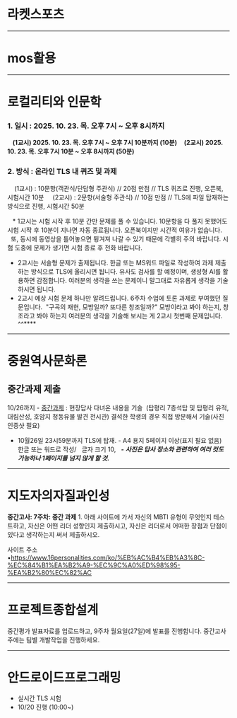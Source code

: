 # 라켓스포츠



---

# mos활용

---
# 로컬리티와 인문학
### 1. 일시 : 2025. 10. 23. 목. 오후 7시 ~ 오후 8시까지
   **(1교시) 2025. 10. 23. 목. 오후 7시 ~ 오후 7시 10분까지 (10분)**
   **(2교시) 2025. 10. 23. 목. 오후 7시 10분 ~ 오후 8시까지 (50분)**

### 2. 방식 : 온라인 TLS 내 퀴즈 및 과제
    (1교시) : 10문항(객관식/단답형 주관식) // 20점 만점 // TLS 퀴즈로 진행, 오픈북, 시험시간 10분
    (2교시) : 2문항(서술형 주관식) // 10점 만점 // TLS에 파일 탑재하는 방식으로 진행, 시험시간 50분

   * 1교시는 시험 시작 후 10분 간만 문제를 풀 수 있습니다. 10문항을 다 풀지 못했어도 시험 시작 후 10분이 지나면 자동 종료됩니다. 오픈북이지만 시간적 여유가 없습니다.
      또, 동시에 동영상을 틀어놓으면 튕겨져 나갈 수 있기 때문에 각별히 주의 바랍니다. 시험 도중에 문제가 생기면 시험 종료 후 전화 바랍니다.

* 2교시는 서술형 문제가 출제됩니다. 한글 또는 MS워드 파일로 작성하여 과제 제출하는 방식으로 TLS에 올리시면 됩니다.
유사도 검사를 할 예정이며, 생성형 AI를 활용하면 감점합니다. 여러분의 생각을 쓰는 문제이니 말그대로 자유롭게 생각을 기술하시면 됩니다. 
* 2교시 예상 시험 문제 하나만 알려드립니다.
6주차 수업에 토론 과제로 부여했던 질문입니다. 
"구곡의 재현, 모방일까? 또다른 창조일까?"
모방이라고 봐야 하는지, 창조라고 봐야 하는지 여러분의 생각을 기술해 보시는 게 2교시 첫번째 문제입니다. ^^****

---
# 중원역사문화론
## 중간과제 제출
10/26까지 
- [중간과제](http://tls.kku.ac.kr/mod/assign/view.php?id=288325 "중간과제") : 현장답사 다녀온 내용을 기술 
(탑평리 7층석탑 및 탑평리 유적, 대림산성, 호암지 청동유물 발견 전시관)
결석한 학생의 경우 직접 방문해서 기술(사진 인증샷 필요)
- 10월26일 23시59분까지 TLS에 탑재.
- A4 용지 5페이지 이상(표지 필요 없음)
  한글 또는 워드로 작성/   글자 크기 10,  
**_- 사진은 답사 장소와 관련하여 여러 컷도 가능하나 1페이지를 넘지 않게 할 것._**

---
# 지도자의자질과인성
**중간고사: 7주차: 중간 과제**
1. 아래 사이트에 가서 자신의 MBTI 유형이 무엇인지 테스트하고, 자신은 어떤 리더 성향인지 제출하시고, 자신은 리더로서 어떠한 장점과 단점이 있다고 생각하는지 써서 제출하시오.

사이트 주소
•https://www.16personalities.com/ko/%EB%AC%B4%EB%A3%8C-%EC%84%B1%EA%B2%A9-%EC%9C%A0%ED%98%95-%EA%B2%80%EC%82%AC

---
# 프로젝트종합설계 
중간평가 발표자료를 업로드하고, 9주차 월요일(27일)에 발표를 진행합니다.
중간고사 주에는 팀별 개발작업을 진행하세요.

---
# 안드로이드프로그래밍 
- 실시간 TLS 시험
- 10/20 진행 (10:00~)